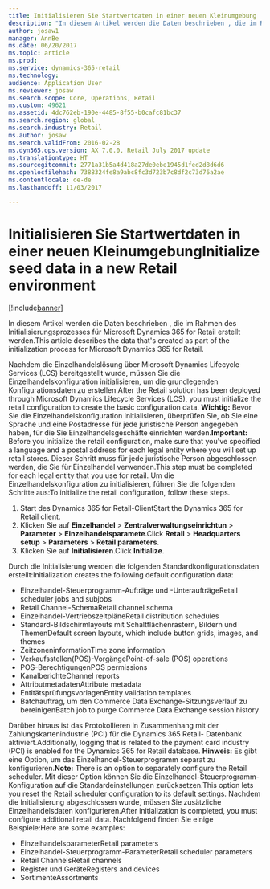 ```yaml
---
title: Initialisieren Sie Startwertdaten in einer neuen Kleinumgebung
description: "In diesem Artikel werden die Daten beschrieben , die im Rahmen des Initialisierungsprozesses für Microsoft Dynamics 365 for Retail erstellt werden."
author: josaw1
manager: AnnBe
ms.date: 06/20/2017
ms.topic: article
ms.prod: 
ms.service: dynamics-365-retail
ms.technology: 
audience: Application User
ms.reviewer: josaw
ms.search.scope: Core, Operations, Retail
ms.custom: 49621
ms.assetid: 4dc762eb-190e-4485-8f55-b0cafc81bc37
ms.search.region: global
ms.search.industry: Retail
ms.author: josaw
ms.search.validFrom: 2016-02-28
ms.dyn365.ops.version: AX 7.0.0, Retail July 2017 update
ms.translationtype: HT
ms.sourcegitcommit: 2771a31b5a4d418a27de0ebe1945d1fed2d8d6d6
ms.openlocfilehash: 7388324fe8a9abc8fc3d723b7c8df2c73d76a2ae
ms.contentlocale: de-de
ms.lasthandoff: 11/03/2017

---
```


# <a name="initialize-seed-data-in-a-new-retail-environment"></a><span data-ttu-id="4f8f2-103">Initialisieren Sie Startwertdaten in einer neuen Kleinumgebung</span><span class="sxs-lookup"><span data-stu-id="4f8f2-103">Initialize seed data in a new Retail environment</span></span>

[!include[banner](includes/banner.md)]


<span data-ttu-id="4f8f2-104">In diesem Artikel werden die Daten beschrieben , die im Rahmen des Initialisierungsprozesses für Microsoft Dynamics 365 for Retail erstellt werden.</span><span class="sxs-lookup"><span data-stu-id="4f8f2-104">This article describes the data that's created as part of the initialization process for Microsoft Dynamics 365 for Retail.</span></span>

<span data-ttu-id="4f8f2-105">Nachdem die Einzelhandelslösung über Microsoft Dynamics Lifecycle Services (LCS) bereitgestellt wurde, müssen Sie die Einzelhandelskonfiguration initialisieren, um die grundlegenden Konfigurationsdaten zu erstellen.</span><span class="sxs-lookup"><span data-stu-id="4f8f2-105">After the Retail solution has been deployed through Microsoft Dynamics Lifecycle Services (LCS), you must initialize the retail configuration to create the basic configuration data.</span></span> <span data-ttu-id="4f8f2-106">**Wichtig:** Bevor Sie die Einzelhandelskonfiguration initialisieren, überprüfen Sie, ob Sie eine Sprache und eine Postadresse für jede juristische Person angegeben haben, für die Sie Einzelhandelsgeschäfte einrichten werden.</span><span class="sxs-lookup"><span data-stu-id="4f8f2-106">**Important:** Before you initialize the retail configuration, make sure that you've specified a language and a postal address for each legal entity where you will set up retail stores.</span></span> <span data-ttu-id="4f8f2-107">Dieser Schritt muss für jede juristische Person abgeschlossen werden, die Sie für Einzelhandel verwenden.</span><span class="sxs-lookup"><span data-stu-id="4f8f2-107">This step must be completed for each legal entity that you use for retail.</span></span> <span data-ttu-id="4f8f2-108">Um die Einzelhandelskonfiguration zu initialisieren, führen Sie die folgenden Schritte aus:</span><span class="sxs-lookup"><span data-stu-id="4f8f2-108">To initialize the retail configuration, follow these steps.</span></span>

1.  <span data-ttu-id="4f8f2-109">Start des Dynamics 365 for Retail-Client</span><span class="sxs-lookup"><span data-stu-id="4f8f2-109">Start the Dynamics 365 for Retail client.</span></span>
2.  <span data-ttu-id="4f8f2-110">Klicken Sie auf **Einzelhandel** &gt; **Zentralverwaltungseinrichtun** &gt; **Parameter** &gt; **Einzelhandelsparamete**.</span><span class="sxs-lookup"><span data-stu-id="4f8f2-110">Click **Retail** &gt; **Headquarters setup** &gt; **Parameters** &gt; **Retail parameters**.</span></span>
3.  <span data-ttu-id="4f8f2-111">Klicken Sie auf **Initialisieren**.</span><span class="sxs-lookup"><span data-stu-id="4f8f2-111">Click **Initialize**.</span></span>

<span data-ttu-id="4f8f2-112">Durch die Initialisierung werden die folgenden Standardkonfigurationsdaten erstellt:</span><span class="sxs-lookup"><span data-stu-id="4f8f2-112">Initialization creates the following default configuration data:</span></span>

-   <span data-ttu-id="4f8f2-113">Einzelhandel-Steuerprogramm-Aufträge und -Unteraufträge</span><span class="sxs-lookup"><span data-stu-id="4f8f2-113">Retail scheduler jobs and subjobs</span></span>
-   <span data-ttu-id="4f8f2-114">Retail Channel-Schema</span><span class="sxs-lookup"><span data-stu-id="4f8f2-114">Retail channel schema</span></span>
-   <span data-ttu-id="4f8f2-115">Einzelhandel-Vertriebszeitpläne</span><span class="sxs-lookup"><span data-stu-id="4f8f2-115">Retail distribution schedules</span></span>
-   <span data-ttu-id="4f8f2-116">Standard-Bildschirmlayouts mit Schaltflächenrastern, Bildern und Themen</span><span class="sxs-lookup"><span data-stu-id="4f8f2-116">Default screen layouts, which include button grids, images, and themes</span></span>
-   <span data-ttu-id="4f8f2-117">Zeitzoneninformation</span><span class="sxs-lookup"><span data-stu-id="4f8f2-117">Time zone information</span></span>
-   <span data-ttu-id="4f8f2-118">Verkaufsstellen(POS)-Vorgänge</span><span class="sxs-lookup"><span data-stu-id="4f8f2-118">Point-of-sale (POS) operations</span></span>
-   <span data-ttu-id="4f8f2-119">POS-Berechtigungen</span><span class="sxs-lookup"><span data-stu-id="4f8f2-119">POS permissions</span></span>
-   <span data-ttu-id="4f8f2-120">Kanalberichte</span><span class="sxs-lookup"><span data-stu-id="4f8f2-120">Channel reports</span></span>
-   <span data-ttu-id="4f8f2-121">Attributmetadaten</span><span class="sxs-lookup"><span data-stu-id="4f8f2-121">Attribute metadata</span></span>
-   <span data-ttu-id="4f8f2-122">Entitätsprüfungsvorlagen</span><span class="sxs-lookup"><span data-stu-id="4f8f2-122">Entity validation templates</span></span>
-   <span data-ttu-id="4f8f2-123">Batchauftrag, um den Commerce Data Exchange-Sitzungsverlauf zu bereinigen</span><span class="sxs-lookup"><span data-stu-id="4f8f2-123">Batch job to purge Commerce Data Exchange session history</span></span>

<span data-ttu-id="4f8f2-124">Darüber hinaus ist das Protokollieren in Zusammenhang mit der Zahlungskartenindustrie (PCI) für die Dynamics 365 Retail- Datenbank aktiviert.</span><span class="sxs-lookup"><span data-stu-id="4f8f2-124">Additionally, logging that is related to the payment card industry (PCI) is enabled for the Dynamics 365 for Retail database.</span></span> <span data-ttu-id="4f8f2-125">**Hinweis:** Es gibt eine Option, um das Einzelhandel-Steuerprogramm separat zu konfigurieren.</span><span class="sxs-lookup"><span data-stu-id="4f8f2-125">**Note:** There is an option to separately configure the Retail scheduler.</span></span> <span data-ttu-id="4f8f2-126">Mit dieser Option können Sie die Einzelhandel-Steuerprogramm-Konfiguration auf die Standardeinstellungen zurücksetzen.</span><span class="sxs-lookup"><span data-stu-id="4f8f2-126">This option lets you reset the Retail scheduler configuration to its default settings.</span></span> <span data-ttu-id="4f8f2-127">Nachdem die Initialisierung abgeschlossen wurde, müssen Sie zusätzliche Einzelhandelsdaten konfigurieren.</span><span class="sxs-lookup"><span data-stu-id="4f8f2-127">After initialization is completed, you must configure additional retail data.</span></span> <span data-ttu-id="4f8f2-128">Nachfolgend finden Sie einige Beispiele:</span><span class="sxs-lookup"><span data-stu-id="4f8f2-128">Here are some examples:</span></span>

-   <span data-ttu-id="4f8f2-129">Einzelhandelsparameter</span><span class="sxs-lookup"><span data-stu-id="4f8f2-129">Retail parameters</span></span>
-   <span data-ttu-id="4f8f2-130">Einzelhandel-Steuerprogramm-Parameter</span><span class="sxs-lookup"><span data-stu-id="4f8f2-130">Retail scheduler parameters</span></span>
-   <span data-ttu-id="4f8f2-131">Retail Channels</span><span class="sxs-lookup"><span data-stu-id="4f8f2-131">Retail channels</span></span>
-   <span data-ttu-id="4f8f2-132">Register und Geräte</span><span class="sxs-lookup"><span data-stu-id="4f8f2-132">Registers and devices</span></span>
-   <span data-ttu-id="4f8f2-133">Sortimente</span><span class="sxs-lookup"><span data-stu-id="4f8f2-133">Assortments</span></span>






